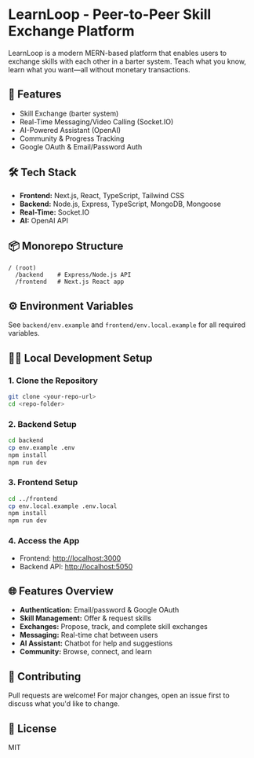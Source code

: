 # LearnLoop - Peer-to-Peer Skill Exchange Platform

LearnLoop is a modern MERN-based platform that enables users to exchange skills with each other in a barter system. Teach what you know, learn what you want—all without monetary transactions.

## 🚀 Features
- Skill Exchange (barter system)
- Real-Time Messaging/Video Calling (Socket.IO)
- AI-Powered Assistant (OpenAI)
- Community & Progress Tracking
- Google OAuth & Email/Password Auth

## 🛠️ Tech Stack
- **Frontend:** Next.js, React, TypeScript, Tailwind CSS
- **Backend:** Node.js, Express, TypeScript, MongoDB, Mongoose
- **Real-Time:** Socket.IO
- **AI:** OpenAI API

## 📦 Monorepo Structure
```
/ (root)
  /backend    # Express/Node.js API
  /frontend   # Next.js React app
```

## ⚙️ Environment Variables
See `backend/env.example` and `frontend/env.local.example` for all required variables.

## 🧑‍💻 Local Development Setup

### 1. Clone the Repository
```bash
git clone <your-repo-url>
cd <repo-folder>
```

### 2. Backend Setup
```bash
cd backend
cp env.example .env
npm install
npm run dev
```

### 3. Frontend Setup
```bash
cd ../frontend
cp env.local.example .env.local
npm install
npm run dev
```

### 4. Access the App
- Frontend: [http://localhost:3000](http://localhost:3000)
- Backend API: [http://localhost:5050](http://localhost:5050)

## 🌐 Features Overview
- **Authentication:** Email/password & Google OAuth
- **Skill Management:** Offer & request skills
- **Exchanges:** Propose, track, and complete skill exchanges
- **Messaging:** Real-time chat between users
- **AI Assistant:** Chatbot for help and suggestions
- **Community:** Browse, connect, and learn

## 🤝 Contributing
Pull requests are welcome! For major changes, open an issue first to discuss what you'd like to change.

## 📄 License
MIT 